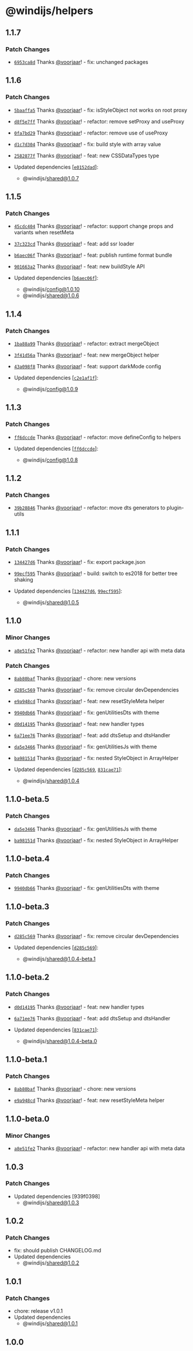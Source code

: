 # @windijs/helpers

## 1.1.7

### Patch Changes

- [`6953ca8d`](https://github.com/windijs/windijs/commit/6953ca8ddc51afae8ad3409c04a79e264d79046c) Thanks [@voorjaar](https://github.com/voorjaar)! - fix: unchanged packages

## 1.1.6

### Patch Changes

- [`5baaffa5`](https://github.com/windijs/windijs/commit/5baaffa59d56f201dd74ec6172735e820f4b2165) Thanks [@voorjaar](https://github.com/voorjaar)! - fix: isStyleObject not works on root proxy

* [`d8f5e7ff`](https://github.com/windijs/windijs/commit/d8f5e7ffa1b3a64c0f3ac0e4b9eeffcef8b9b82f) Thanks [@voorjaar](https://github.com/voorjaar)! - refactor: remove setProxy and useProxy

- [`0fa7bd29`](https://github.com/windijs/windijs/commit/0fa7bd295fdfb9117a4f017fbf41d8368f9b33ac) Thanks [@voorjaar](https://github.com/voorjaar)! - refactor: remove use of useProxy

* [`d1c7d304`](https://github.com/windijs/windijs/commit/d1c7d30487b04f2d85b558692ef0c2c8cede1c2e) Thanks [@voorjaar](https://github.com/voorjaar)! - fix: build style with array value

- [`2582877f`](https://github.com/windijs/windijs/commit/2582877f5e4b7ad991fe15747115d5cb9d6df73b) Thanks [@voorjaar](https://github.com/voorjaar)! - feat: new CSSDataTypes type

- Updated dependencies [[`e0152dad`](https://github.com/windijs/windijs/commit/e0152dadd61d11d63e70cac4b561768d46ecfba2)]:
  - @windijs/shared@1.0.7

## 1.1.5

### Patch Changes

- [`45cdc404`](https://github.com/windijs/windijs/commit/45cdc404f1a4e9b9e8d3f8fa63ef13d6ae1025cf) Thanks [@voorjaar](https://github.com/voorjaar)! - refactor: support change props and variants when resetMeta

* [`37c323cd`](https://github.com/windijs/windijs/commit/37c323cd73f55a2305cf9a429e5c5fc07dfe6c94) Thanks [@voorjaar](https://github.com/voorjaar)! - feat: add ssr loader

- [`b6aec06f`](https://github.com/windijs/windijs/commit/b6aec06fd97e312e4c3de9a990561e90c5013a19) Thanks [@voorjaar](https://github.com/voorjaar)! - feat: publish runtime format bundle

* [`901663a2`](https://github.com/windijs/windijs/commit/901663a2af3d8b5bbc82cbbfe2661f99cd9b99f5) Thanks [@voorjaar](https://github.com/voorjaar)! - feat: new buildStyle API

* Updated dependencies [[`b6aec06f`](https://github.com/windijs/windijs/commit/b6aec06fd97e312e4c3de9a990561e90c5013a19)]:
  - @windijs/config@1.0.10
  - @windijs/shared@1.0.6

## 1.1.4

### Patch Changes

- [`1ba88a99`](https://github.com/windijs/windijs/commit/1ba88a99c4a0b00edaff825551bf9a412468aead) Thanks [@voorjaar](https://github.com/voorjaar)! - refactor: extract mergeObject

* [`3f41d56a`](https://github.com/windijs/windijs/commit/3f41d56a8ea8c4c56e95ebcf0e927c2d41783d53) Thanks [@voorjaar](https://github.com/voorjaar)! - feat: new mergeObject helper

- [`43a098f8`](https://github.com/windijs/windijs/commit/43a098f889bfe9d9f5c354ef037ef80c232b9005) Thanks [@voorjaar](https://github.com/voorjaar)! - feat: support darkMode config

- Updated dependencies [[`c2e1af1f`](https://github.com/windijs/windijs/commit/c2e1af1f4874ed3543396412e60b2f896bf3e0b5)]:
  - @windijs/config@1.0.9

## 1.1.3

### Patch Changes

- [`ff6dccde`](https://github.com/windijs/windijs/commit/ff6dccde4c16a808aeb3154969e2acbd3dfd3a4b) Thanks [@voorjaar](https://github.com/voorjaar)! - refactor: move defineConfig to helpers

- Updated dependencies [[`ff6dccde`](https://github.com/windijs/windijs/commit/ff6dccde4c16a808aeb3154969e2acbd3dfd3a4b)]:
  - @windijs/config@1.0.8

## 1.1.2

### Patch Changes

- [`39b28846`](https://github.com/windijs/windijs/commit/39b28846c780dc1c39ca30abfcd8e9c554aadb63) Thanks [@voorjaar](https://github.com/voorjaar)! - refactor: move dts generators to plugin-utils

## 1.1.1

### Patch Changes

- [`134427d6`](https://github.com/windijs/windijs/commit/134427d666a61704de77d52f0e6e4ffbfe085cd3) Thanks [@voorjaar](https://github.com/voorjaar)! - fix: export package.json

* [`99ecf595`](https://github.com/windijs/windijs/commit/99ecf5956d7fa1124c1561d8f58b7a0a2f1af0f2) Thanks [@voorjaar](https://github.com/voorjaar)! - build: switch to es2018 for better tree shaking

* Updated dependencies [[`134427d6`](https://github.com/windijs/windijs/commit/134427d666a61704de77d52f0e6e4ffbfe085cd3), [`99ecf595`](https://github.com/windijs/windijs/commit/99ecf5956d7fa1124c1561d8f58b7a0a2f1af0f2)]:
  - @windijs/shared@1.0.5

## 1.1.0

### Minor Changes

- [`a8e51fe2`](https://github.com/windijs/windijs/commit/a8e51fe2d193dc7e6b450fb4e7b5ad6ab330bd33) Thanks [@voorjaar](https://github.com/voorjaar)! - refactor: new handler api with meta data

### Patch Changes

- [`8ab80baf`](https://github.com/windijs/windijs/commit/8ab80bafda9ab832d8d53f287e200f7fd497b7b6) Thanks [@voorjaar](https://github.com/voorjaar)! - chore: new versions

* [`d285c569`](https://github.com/windijs/windijs/commit/d285c569ec7d4cdd0921f92c7dfe892e58c9cd75) Thanks [@voorjaar](https://github.com/voorjaar)! - fix: remove circular devDependencies

- [`e9a948cd`](https://github.com/windijs/windijs/commit/e9a948cd44d003a2c1e91ea2927658f59e3746dc) Thanks [@voorjaar](https://github.com/voorjaar)! - feat: new resetStyleMeta helper

* [`9940db66`](https://github.com/windijs/windijs/commit/9940db664965f9e7c04b8e6831cb035b79f2b212) Thanks [@voorjaar](https://github.com/voorjaar)! - fix: genUtilitiesDts with theme

- [`d0d14195`](https://github.com/windijs/windijs/commit/d0d14195bea0f846097a9738da82278ca97468bc) Thanks [@voorjaar](https://github.com/voorjaar)! - feat: new handler types

* [`6a71ee76`](https://github.com/windijs/windijs/commit/6a71ee76737a9309b31b06adc33a695461d1583d) Thanks [@voorjaar](https://github.com/voorjaar)! - feat: add dtsSetup and dtsHandler

- [`da5e3466`](https://github.com/windijs/windijs/commit/da5e3466071e7c780b3875e177dad87e14495d3c) Thanks [@voorjaar](https://github.com/voorjaar)! - fix: genUtilitiesJs with theme

* [`ba98151d`](https://github.com/windijs/windijs/commit/ba98151d7050fe6832999cf4c7ce0bec48d26fe0) Thanks [@voorjaar](https://github.com/voorjaar)! - fix: nested StyleObject in ArrayHelper

* Updated dependencies [[`d285c569`](https://github.com/windijs/windijs/commit/d285c569ec7d4cdd0921f92c7dfe892e58c9cd75), [`831cae71`](https://github.com/windijs/windijs/commit/831cae71465e13a4d00188cca914710c54cd29cf)]:
  - @windijs/shared@1.0.4

## 1.1.0-beta.5

### Patch Changes

- [`da5e3466`](https://github.com/windijs/windijs/commit/da5e3466071e7c780b3875e177dad87e14495d3c) Thanks [@voorjaar](https://github.com/voorjaar)! - fix: genUtilitiesJs with theme

* [`ba98151d`](https://github.com/windijs/windijs/commit/ba98151d7050fe6832999cf4c7ce0bec48d26fe0) Thanks [@voorjaar](https://github.com/voorjaar)! - fix: nested StyleObject in ArrayHelper

## 1.1.0-beta.4

### Patch Changes

- [`9940db66`](https://github.com/windijs/windijs/commit/9940db664965f9e7c04b8e6831cb035b79f2b212) Thanks [@voorjaar](https://github.com/voorjaar)! - fix: genUtilitiesDts with theme

## 1.1.0-beta.3

### Patch Changes

- [`d285c569`](https://github.com/windijs/windijs/commit/d285c569ec7d4cdd0921f92c7dfe892e58c9cd75) Thanks [@voorjaar](https://github.com/voorjaar)! - fix: remove circular devDependencies

- Updated dependencies [[`d285c569`](https://github.com/windijs/windijs/commit/d285c569ec7d4cdd0921f92c7dfe892e58c9cd75)]:
  - @windijs/shared@1.0.4-beta.1

## 1.1.0-beta.2

### Patch Changes

- [`d0d14195`](https://github.com/windijs/windijs/commit/d0d14195bea0f846097a9738da82278ca97468bc) Thanks [@voorjaar](https://github.com/voorjaar)! - feat: new handler types

* [`6a71ee76`](https://github.com/windijs/windijs/commit/6a71ee76737a9309b31b06adc33a695461d1583d) Thanks [@voorjaar](https://github.com/voorjaar)! - feat: add dtsSetup and dtsHandler

* Updated dependencies [[`831cae71`](https://github.com/windijs/windijs/commit/831cae71465e13a4d00188cca914710c54cd29cf)]:
  - @windijs/shared@1.0.4-beta.0

## 1.1.0-beta.1

### Patch Changes

- [`8ab80baf`](https://github.com/windijs/windijs/commit/8ab80bafda9ab832d8d53f287e200f7fd497b7b6) Thanks [@voorjaar](https://github.com/voorjaar)! - chore: new versions

* [`e9a948cd`](https://github.com/windijs/windijs/commit/e9a948cd44d003a2c1e91ea2927658f59e3746dc) Thanks [@voorjaar](https://github.com/voorjaar)! - feat: new resetStyleMeta helper

## 1.1.0-beta.0

### Minor Changes

- [`a8e51fe2`](https://github.com/windijs/windijs/commit/a8e51fe2d193dc7e6b450fb4e7b5ad6ab330bd33) Thanks [@voorjaar](https://github.com/voorjaar)! - refactor: new handler api with meta data

## 1.0.3

### Patch Changes

- Updated dependencies [939f0398]
  - @windijs/shared@1.0.3

## 1.0.2

### Patch Changes

- fix: should publish CHANGELOG.md
- Updated dependencies
  - @windijs/shared@1.0.2

## 1.0.1

### Patch Changes

- chore: release v1.0.1
- Updated dependencies
  - @windijs/shared@1.0.1

## 1.0.0
